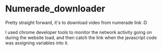 # Numerade_downloader
Pretty straight forward, it's to download video from numerade link :D

I used chrome developer tools to monitor the network activity going on during the website load, and then catch the link when the javascript code was assigning variables into it.
